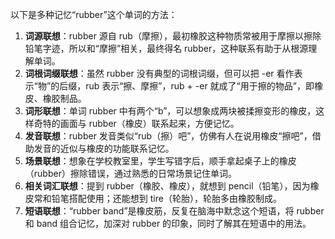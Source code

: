 以下是多种记忆“rubber”这个单词的方法：
1. **词源联想**：rubber 源自 rub（摩擦），最初橡胶这种物质常被用于摩擦以擦除铅笔字迹，所以和“摩擦”相关，最终得名 rubber，这种联系有助于从根源理解单词。 
2. **词根词缀联想**：虽然 rubber 没有典型的词根词缀，但可以把 -er 看作表示“物”的后缀，rub 表示“擦、摩擦”，rub + -er 就成了“用于擦的物品”，即橡皮、橡胶制品。 
3. **词形联想**：单词 rubber 中有两个“b”，可以想象成两块被揉擦变形的橡皮，这样奇特的画面与 rubber（橡皮）联系起来，方便记忆。 
4. **发音联想**：rubber 发音类似“rub（擦）吧”，仿佛有人在说用橡皮“擦吧”，借助发音的近似与橡皮的功能联系记忆。 
5. **场景联想**：想象在学校教室里，学生写错字后，顺手拿起桌子上的橡皮（rubber）擦除错误，通过熟悉的日常场景记住单词。 
6. **相关词汇联想**：提到 rubber（橡胶、橡皮），就想到 pencil（铅笔），因为橡皮常和铅笔搭配使用；还能想到 tire（轮胎），轮胎多由橡胶制成。 
7. **短语联想**：“rubber band”是橡皮筋，反复在脑海中默念这个短语，将 rubber 和 band 组合记忆，加深对 rubber 的印象，同时了解其在短语中的用法。 